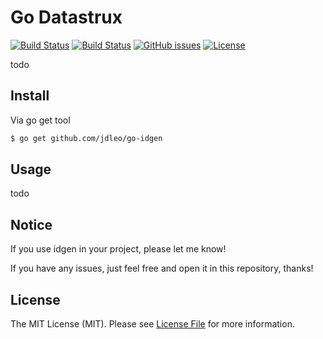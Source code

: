 # Go Datastrux

[![Build Status](https://github.com/jdleo/go-idgen/workflows/Tests/badge.svg)](https://github.com/jdleo/go-idgen/actions)
[![Build Status](https://github.com/jdleo/go-idgen/workflows/Lint/badge.svg)](https://github.com/jdleo/go-idgen/actions)
[![GitHub issues](https://img.shields.io/github/issues/jdleo/go-idgen.svg)](https://github.com/jdleo/go-idgen/issues)
[![License](https://img.shields.io/badge/license-MIT%20License-blue.svg)](https://github.com/jdleo/go-idgen/actions/LICENSE)

todo

## Install

Via go get tool

```bash
$ go get github.com/jdleo/go-idgen
```

## Usage

todo

## Notice

If you use idgen in your project, please let me know!

If you have any issues, just feel free and open it in this repository, thanks!

## License

The MIT License (MIT). Please see [License File](LICENSE.md) for more information.
